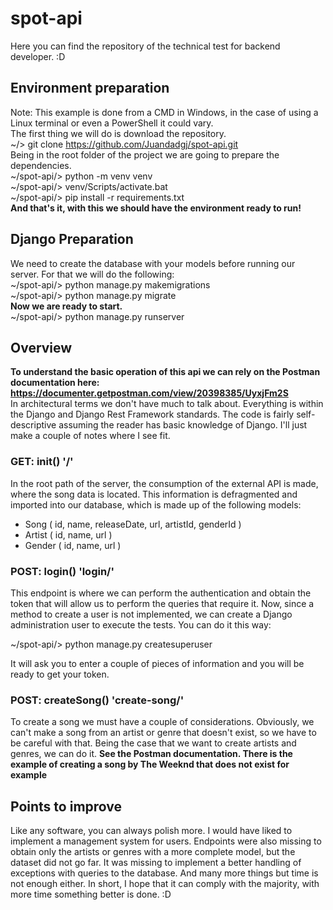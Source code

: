 # spot-api
Here you can find the repository of the technical test for backend developer. :D
## Environment preparation
Note: This example is done from a CMD in Windows, in the case of using a Linux terminal or even a PowerShell it could vary.  
The first thing we will do is download the repository.  
~/> git clone https://github.com/Juandadgj/spot-api.git  
Being in the root folder of the project we are going to prepare the dependencies.  
~/spot-api/> python -m venv venv  
~/spot-api/> venv/Scripts/activate.bat  
~/spot-api/> pip install -r requirements.txt  
**And that's it, with this we should have the environment ready to run!**
## Django Preparation
We need to create the database with your models before running our server. For that we will do the following:  
~/spot-api/> python manage.py makemigrations  
~/spot-api/> python manage.py migrate  
**Now we are ready to start.**  
~/spot-api/> python manage.py runserver  
## Overview
**To understand the basic operation of this api we can rely on the Postman documentation here: https://documenter.getpostman.com/view/20398385/UyxjFm2S**  
In architectural terms we don't have much to talk about. Everything is within the Django and Django Rest Framework standards. The code is fairly self-descriptive assuming the reader has basic knowledge of Django. I'll just make a couple of notes where I see fit.  
### GET: init() '/'
In the root path of the server, the consumption of the external API is made, where the song data is located. This information is defragmented and imported into our database, which is made up of the following models:  
- Song ( id, name, releaseDate, url, artistId, genderId )
- Artist ( id, name, url )
- Gender ( id, name, url )
### POST: login() 'login/'
This endpoint is where we can perform the authentication and obtain the token that will allow us to perform the queries that require it. Now, since a method to create a user is not implemented, we can create a Django administration user to execute the tests. You can do it this way:  
  
~/spot-api/> python manage.py createsuperuser  
  
It will ask you to enter a couple of pieces of information and you will be ready to get your token.
### POST: createSong() 'create-song/'
To create a song we must have a couple of considerations. Obviously, we can't make a song from an artist or genre that doesn't exist, so we have to be careful with that. Being the case that we want to create artists and genres, we can do it. **See the Postman documentation. There is the example of creating a song by The Weeknd that does not exist for example**  
## Points to improve
Like any software, you can always polish more. I would have liked to implement a management system for users. Endpoints were also missing to obtain only the artists or genres with a more complete model, but the dataset did not go far. It was missing to implement a better handling of exceptions with queries to the database. And many more things but time is not enough either. In short, I hope that it can comply with the majority, with more time something better is done. :D
